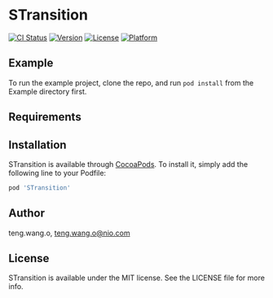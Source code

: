 # STransition

[![CI Status](https://img.shields.io/travis/teng.wang.o/STransition.svg?style=flat)](https://travis-ci.org/teng.wang.o/STransition)
[![Version](https://img.shields.io/cocoapods/v/STransition.svg?style=flat)](https://cocoapods.org/pods/STransition)
[![License](https://img.shields.io/cocoapods/l/STransition.svg?style=flat)](https://cocoapods.org/pods/STransition)
[![Platform](https://img.shields.io/cocoapods/p/STransition.svg?style=flat)](https://cocoapods.org/pods/STransition)

## Example

To run the example project, clone the repo, and run `pod install` from the Example directory first.

## Requirements

## Installation

STransition is available through [CocoaPods](https://cocoapods.org). To install
it, simply add the following line to your Podfile:

```ruby
pod 'STransition'
```

## Author

teng.wang.o, teng.wang.o@nio.com

## License

STransition is available under the MIT license. See the LICENSE file for more info.
